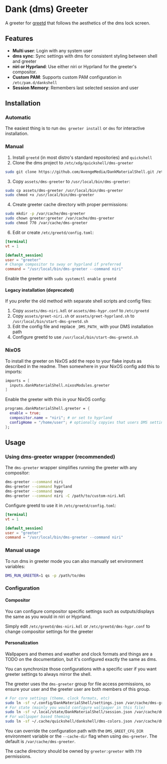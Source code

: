 # Dank (dms) Greeter

A greeter for [greetd](https://github.com/kennylevinsen/greetd) that follows the aesthetics of the dms lock screen.

## Features

- **Multi user**: Login with any system user
- **dms sync**: Sync settings with dms for consistent styling between shell and greeter
- **niri or Hyprland**: Use either niri or Hyprland for the greeter's compositor.
- **Custom PAM**: Supports custom PAM configuration in `/etc/pam.d/dankshell`
- **Session Memory**: Remembers last selected session and user

## Installation

### Automatic

The easiest thing is to run `dms greeter install` or `dms` for interactive installation.

### Manual

1. Install `greetd` (in most distro's standard repositories) and `quickshell`
2. Clone the dms project to `/etc/xdg/quickshell/dms-greeter`
```bash
sudo git clone https://github.com/AvengeMedia/DankMaterialShell.git /etc/xdg/quickshell/dms-greeter
```
3. Copy `assets/dms-greeter` to `/usr/local/bin/dms-greeter`:
```bash
sudo cp assets/dms-greeter /usr/local/bin/dms-greeter
sudo chmod +x /usr/local/bin/dms-greeter
```
4. Create greeter cache directory with proper permissions:
```bash
sudo mkdir -p /var/cache/dms-greeter
sudo chown greeter:greeter /var/cache/dms-greeter
sudo chmod 770 /var/cache/dms-greeter
```
6. Edit or create `/etc/greetd/config.toml`:
```toml
[terminal]
vt = 1

[default_session]
user = "greeter"
# Change compositor to sway or hyprland if preferred
command = "/usr/local/bin/dms-greeter --command niri"
```

Enable the greeter with `sudo systemctl enable greetd`

#### Legacy installation (deprecated)

If you prefer the old method with separate shell scripts and config files:
1. Copy `assets/dms-niri.kdl` or `assets/dms-hypr.conf` to `/etc/greetd`
2. Copy `assets/greet-niri.sh` or `assets/greet-hyprland.sh` to `/usr/local/bin/start-dms-greetd.sh`
3. Edit the config file and replace `_DMS_PATH_` with your DMS installation path
4. Configure greetd to use `/usr/local/bin/start-dms-greetd.sh`

### NixOS

To install the greeter on NixOS add the repo to your flake inputs as described in the readme. Then somewhere in your NixOS config add this to imports:
```nix
imports = [
  inputs.dankMaterialShell.nixosModules.greeter
]
```

Enable the greeter with this in your NixOS config:
```nix
programs.dankMaterialShell.greeter = {
  enable = true;
  compositor.name = "niri"; # or set to hyprland
  configHome = "/home/user"; # optionally copyies that users DMS settings (and wallpaper if set) to the greeters data directory as root before greeter starts
};
```

## Usage

### Using dms-greeter wrapper (recommended)

The `dms-greeter` wrapper simplifies running the greeter with any compositor:

```bash
dms-greeter --command niri
dms-greeter --command hyprland
dms-greeter --command sway
dms-greeter --command niri -C /path/to/custom-niri.kdl
```

Configure greetd to use it in `/etc/greetd/config.toml`:
```toml
[terminal]
vt = 1

[default_session]
user = "greeter"
command = "/usr/local/bin/dms-greeter --command niri"
```

### Manual usage

To run dms in greeter mode you can also manually set environment variables:

```bash
DMS_RUN_GREETER=1 qs -p /path/to/dms
```

### Configuration

#### Compositor

You can configure compositor specific settings such as outputs/displays the same as you would in niri or Hyprland.

Simply edit `/etc/greetd/dms-niri.kdl` or `/etc/greetd/dms-hypr.conf` to change compositor settings for the greeter

#### Personalization

Wallpapers and themes and weather and clock formats and things are a TODO on the documentation, but it's configured exactly the same as dms.

You can synchronize those configurations with a specific user if you want greeter settings to always mirror the shell.

The greeter uses the `dms-greeter` group for file access permissions, so ensure your user and the greeter user are both members of this group.

```bash
# For core settings (theme, clock formats, etc)
sudo ln -sf ~/.config/DankMaterialShell/settings.json /var/cache/dms-greeter/settings.json
# For state (mainly you would configure wallpaper in this file)
sudo ln -sf ~/.local/state/DankMaterialShell/session.json /var/cache/dms-greeter/session.json
# For wallpaper based theming
sudo ln -sf ~/.cache/quickshell/dankshell/dms-colors.json /var/cache/dms-greeter/dms-colors.json
```

You can override the configuration path with the `DMS_GREET_CFG_DIR` environment variable or the `--cache-dir` flag when using `dms-greeter`. The default is `/var/cache/dms-greeter`.

The cache directory should be owned by `greeter:greeter` with `770` permissions.